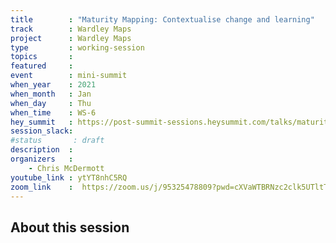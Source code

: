 ```yaml
---
title        : "Maturity Mapping: Contextualise change and learning"
track        : Wardley Maps
project      : Wardley Maps
type         : working-session
topics       :
featured     :
event        : mini-summit
when_year    : 2021
when_month   : Jan
when_day     : Thu
when_time    : WS-6
hey_summit   : https://post-summit-sessions.heysummit.com/talks/maturity-mapping-contextualise-change-and-learning/
session_slack:
#status       : draft
description  :
organizers   :
    - Chris McDermott
youtube_link : ytYT8nhC5RQ
zoom_link    :  https://zoom.us/j/95325478809?pwd=cXVaWTBRNzc2clk5UTltTHdaSG9lQT09
---
```


## About this session
